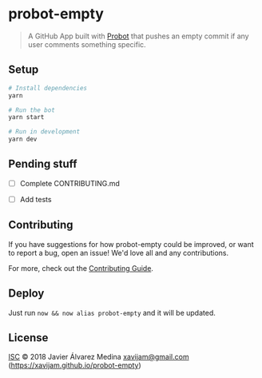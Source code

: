# probot-empty

> A GitHub App built with [Probot](https://probot.github.io) that pushes an empty commit if any user comments something specific.

## Setup

```sh
# Install dependencies
yarn

# Run the bot
yarn start

# Run in development
yarn dev
```

## Pending stuff

- [ ] Complete CONTRIBUTING.md 
- [ ] Add tests


## Contributing

If you have suggestions for how probot-empty could be improved, or want to report a bug, open an issue! We'd love all and any contributions.

For more, check out the [Contributing Guide](CONTRIBUTING.md).

## Deploy

Just run `now && now alias probot-empty` and it will be updated.

## License

[ISC](LICENSE) © 2018 Javier Álvarez Medina <xavijam@gmail.com> (https://xavijam.github.io/probot-empty)
